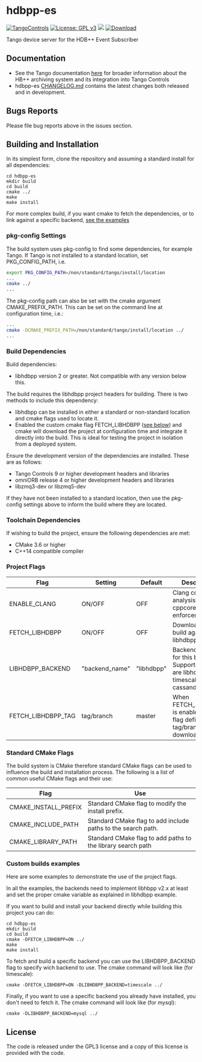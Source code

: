# hdbpp-es

[![TangoControls](https://img.shields.io/badge/-Tango--Controls-7ABB45.svg?style=flat&logo=%20data%3Aimage%2Fpng%3Bbase64%2CiVBORw0KGgoAAAANSUhEUgAAACAAAAAkCAYAAADo6zjiAAAABHNCSVQICAgIfAhkiAAAAAlwSFlzAAALEwAACxMBAJqcGAAAAsFJREFUWIXtl01IFVEYht9zU%2FvTqOxShLowlOgHykWUGEjUKqiocB1FQURB0KJaRdGiaFM7gzZRLWpTq2olhNQyCtpYCP1gNyIoUTFNnxZzRs8dzvw4Q6564XLnfOf73vedc2a%2BmZEKALgHrC3CUUR8CxZFeEoFalsdM4uLmMgFoIlZLJp3A9ZE4S2oKehhlaR1BTnyg2ocnW%2FxsxEDhbYij4EPVncaeASMAavnS%2FwA8NMaqACNQCew3f4as3KZOYh2SuqTVJeQNiFpn6QGSRVjTH9W%2FiThvcCn6H6n4BvQDvQWFT%2BSIDIFDAKfE3KOAQeBfB0XGPeQvgE67P8ZoB44DvTHmFgJdOQRv%2BUjc%2BavA9siNTWemgfA3TwGquCZ3w8szFIL1ALngIZorndvgJOR0GlP2gtJkzH%2Bd0fGFxW07NqY%2FCrx5QRXcYjbCbmxF1dkBSbi8kpACah3Yi2Sys74cVyxMWY6bk5BTwgRe%2BYlSzLmxNpU3aBeJogk4XWWpJKUeiap3RJYCpQj4QWZDQCuyIAk19Auj%2BAFYGZZjTGjksaBESB8P9iaxUBIaJzjZcCQcwHdj%2BS2Al0xPOeBYYKHk4vfmQ3Y8YkIwRUb7wQGU7j2ePrA1URx93ayd8UpD8klyPbSQfCOMIO05MbI%2BDvwBbjsMdGTwlX21AAMZzEerkaI9zFkP4AeYCPBg6gNuEb6I%2FthFgN1KSQupqzoRELOSed4DGiJala1UmOMr2U%2Bl%2FTWEy9Japa%2Fy41IWi%2FJ3d4%2FkkaAw0Bz3AocArqApwTvet3O3GbgV8qqjAM7bf4N4KMztwTodcYVyelywKSCD5V3xphNXoezuTskNSl4bgxJ6jPGVJJqbN0aSV%2Bd0M0aO7FCs19Jo2lExphXaTkxdRVgQFK7DZVDZ8%2BcpdmQh3wuILh7ut3AEyt%2B51%2BL%2F0cUfwFOX0t0StltmQAAAABJRU5ErkJggg%3D%3D)](http://www.tango-controls.org) [![License: GPL v3](https://img.shields.io/badge/License-GPL%20v3-blue.svg)](https://www.gnu.org/licenses/gpl-3.0) [![](https://img.shields.io/github/release/tango-controls-hdbpp/hdbpp-es.svg)](https://github.com/tango-controls-hdbpp/hdbpp-es/releases) [![Download](https://api.bintray.com/packages/tango-controls/debian/hdb%2B%2Bes/images/download.svg)](https://bintray.com/tango-controls/debian/hdb%2B%2Bes/_latestVersion)

Tango device server for the HDB++ Event Subscriber 

## Documentation

* See the Tango documentation [here](http://tango-controls.readthedocs.io/en/latest/administration/services/hdbpp/index.html#hdb-an-archiving-historian-service) for broader information about the HB++ archiving system and its integration into Tango Controls
* hdbpp-es [CHANGELOG.md](https://github.com/tango-controls-hdbpp/hdbpp-es/blob/master/CHANGELOG.md) contains the latest changes both released and in development.

## Bugs Reports

Please file bug reports above in the issues section.

## Building and Installation

In its simplest form, clone the repository and assuming a standard install for all dependencies:

```
cd hdbpp-es
mkdir build
cd build
cmake ../
make
make install
```

For more complex build, if you want cmake to fetch the dependencies, or to link against a specific backend, [see the examples](#custom-builds-examples)

### pkg-config Settings

The build system uses pkg-config to find some dependencies, for example Tango. If Tango is not installed to a standard location, set PKG_CONFIG_PATH, i.e.

```bash
export PKG_CONFIG_PATH=/non/standard/tango/install/location
...
cmake ../
...
```

The pkg-config path can also be set with the cmake argument CMAKE_PREFIX_PATH. This can be set on the command line at configuration time, i.e.:

```bash
...
cmake -DCMAKE_PREFIX_PATH=/non/standard/tango/install/location ../
...
```

### Build Dependencies

Build dependencies:

* libhdbpp version 2 or greater. Not compatible with any version below this.

The build requires the libhdbpp project headers for building. There is two methods to include this dependency:

* libhdbpp can be installed in either a standard or non-standard location and cmake flags used to locate it.
* Enabled the custom cmake flag FETCH_LIBHDBPP ([see below](#project-flags)) and cmake will download the project at configuration time and integrate it directly into the build. This is ideal for testing the project in isolation from a deployed system.

Ensure the development version of the dependencies are installed. These are as follows:

* Tango Controls 9 or higher development headers and libraries
* omniORB release 4 or higher development headers and libraries
* libzmq3-dev or libzmq5-dev

If they have not been installed to a standard location, then use the pkg-config settings above to inform the build where they are located.

### Toolchain Dependencies

If wishing to build the project, ensure the following dependencies are met:

* CMake 3.6 or higher
* C++14 compatible compiler

### Project Flags

| Flag | Setting | Default | Description |
|------|-----|-----|-----|
| ENABLE_CLANG | ON/OFF | OFF | Clang code static analysis and cppcore guideline enforcement |
| FETCH_LIBHDBPP | ON/OFF | OFF | Download and build against libhdbpp locally |
| LIBHDBPP_BACKEND | "backend_name" | "libhdbpp" | Backend to use for this build. Supported values are libhdbpp, timescale, mysql, cassandra. |
| FETCH_LIBHDBPP_TAG | tag/branch | master | When FETCH_LIBHDBPP is enabled, this flag defines the tag/branch to download |

### Standard CMake Flags

The build system is CMake therefore standard CMake flags can be used to influence the build and installation process. The following is a list of common useful CMake flags and their use:

| Flag | Use |
|------|-----|
| CMAKE_INSTALL_PREFIX | Standard CMake flag to modify the install prefix. |
| CMAKE_INCLUDE_PATH | Standard CMake flag to add include paths to the search path. |
| CMAKE_LIBRARY_PATH | Standard CMake flag to add paths to the library search path |

### Custom builds examples

Here are some examples to demonstrate the use of the project flags.

In all the examples, the backends need to implement libhbpp v2.x at least and set the proper cmake variable as explained in libhdbpp example.

If you want to build and install your backend directly while building this project you can do:

```
cd hdbpp-es
mkdir build
cd build
cmake -DFETCH_LIBHDBPP=ON ../
make
make install
```

To fetch and build a specific backend you can use the LIBHDBPP_BACKEND flag to specify wich backend to use. The cmake command will look like (for timescale):

```
cmake -DFETCH_LIBHDBPP=ON -DLIBHDBPP_BACKEND=timescale ../
```

Finally, if you want to use a specific backend you already have installed, you don't need to fetch it. The cmake command will look like (for mysql):

```
cmake -DLIBHDBPP_BACKEND=mysql ../
```

## License

The code is released under the GPL3 license and a copy of this license is provided with the code.
